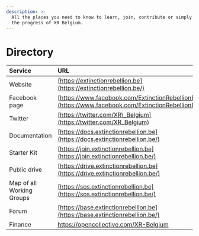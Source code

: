 ```yaml
---
description: >-
  All the places you need to know to learn, join, contribute or simply follow
  the progress of XR Belgium.
---
```


# Directory

| Service | URL |
| :--- | :--- |
| Website | [https://extinctionrebellion.be](https://extinctionrebellion.be/) |
| Facebook page | [https://www.facebook.com/ExtinctionRebellionBE](https://www.facebook.com/ExtinctionRebellionBE/) |
| Twitter | [https://twitter.com/XR\_Belgium](https://twitter.com/XR_Belgium) |
| Documentation | [https://docs.extinctionrebellion.be](https://docs.extinctionrebellion.be/) |
| Starter Kit | [https://join.extinctionrebellion.be](https://join.extinctionrebellion.be/) |
| Public drive | [https://drive.extinctionrebellion.be](https://drive.extinctionrebellion.be/) |
| Map of all Working Groups | [https://sos.extinctionrebellion.be](https://sos.extinctionrebellion.be/) |
| Forum | [https://base.extinctionrebellion.be](https://base.extinctionrebellion.be/) |
| Finance | https://opencollective.com/XR-Belgium |




